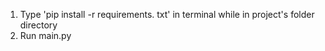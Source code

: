 1. Type 'pip install -r requirements. txt' in terminal while in project's folder directory
2. Run main.py
